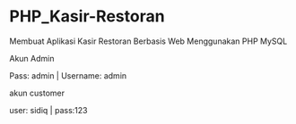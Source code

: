 # PHP_Kasir-Restoran
Membuat Aplikasi Kasir Restoran Berbasis Web Menggunakan PHP MySQL

Akun Admin

Pass: admin | Username: admin

akun customer

user: sidiq | pass:123